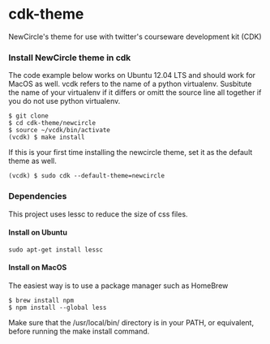cdk-theme
=========

NewCircle's theme for use with twitter's courseware development kit (CDK)


### Install NewCircle theme in cdk 
The code example below works on Ubuntu 12.04 LTS and should work for MacOS as well. vcdk refers to the name of a python virtualenv. Susbitute the name of your virtualenv if it differs or omitt the source line all together if you do not use
python virtualenv. 
    
    $ git clone 
    $ cd cdk-theme/newcircle
    $ source ~/vcdk/bin/activate
    (vcdk) $ make install

If this is your first time installing the newcircle theme, set it as the default theme as well.    
    
    (vcdk) $ sudo cdk --default-theme=newcircle


### Dependencies
This project uses lessc to reduce the size of css files. 

#### Install on Ubuntu
    sudo apt-get install lessc

#### Install on MacOS
The easiest way is to use a package manager such as HomeBrew

    $ brew install npm
    $ npm install --global less

Make sure that the /usr/local/bin/ directory is in your PATH, or equivalent, before running the make install command. 
